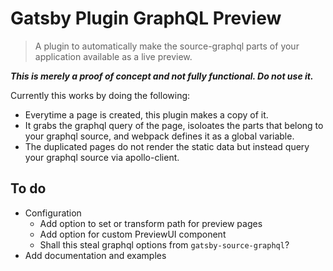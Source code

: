 # Gatsby Plugin GraphQL Preview

> A plugin to automatically make the source-graphql parts of your application
> available as a live preview.

**_This is merely a proof of concept and not fully functional. Do not use it._**

Currently this works by doing the following:

- Everytime a page is created, this plugin makes a copy of it.
- It grabs the graphql query of the page, isoloates the parts that belong to
  your graphql source, and webpack defines it as a global variable.
- The duplicated pages do not render the static data but instead query your
  graphql source via apollo-client.

## To do

- Configuration
  - Add option to set or transform path for preview pages
  - Add option for custom PreviewUI component
  - Shall this steal graphql options from `gatsby-source-graphql`?
- Add documentation and examples
